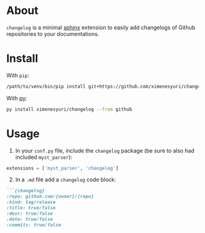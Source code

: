# About

`changelog` is a minimal [sphinx](https://www.sphinx-doc.org/en/master/) extension to easily add changelogs of Github repositories to your documentations.

# Install

With `pip`:
```bash
/path/to/venv/bin/pip install git+https://github.com/ximenesyuri/changelog
```

With [py](https://github.com/ximenesyuri/py):
```bash
py install ximenesyuri/changelog --from github
```

# Usage

1. In your `conf.py` file, include the `changelog` package (be sure to also had included `myst_parser`):
```python
extensions = ['myst_parser', 'changelog']
```
2. In a `.md` file add a `changelog` code block:
```markdown
```{changelog}
:repo: github.com/{owner}/{repo}
:kind: tag/release
:title: true/false
:desc: true/false
:date: true/false
:commits: true/false
```
```
